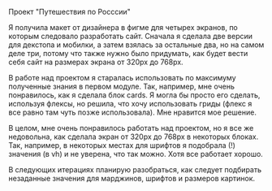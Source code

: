 Проект "Путешествия по Росссии"

Я получила макет от дизайнера в фигме для четырех экранов, по которым следовало разработать сайт. Сначала я сделала две версии для декстопа и мобилки, а затем взялась за остальные два, но на самом деле три, потому что также нужно было придумать, как будет вести себя сайт на размерах экрана от 320px до 768px.

В работе над проектом я старалась использовать по максимуму полученные знания в первом модуле. Так, например, мне очень понравилось, как я сделала блок cards. Я могла бы просто его сделать, используя флексы, но решила, что хочу использовать гриды (флекс я все равно там чуть позже использовала). Мне нравится мое решение.

В целом, мне очень понравилось работать над проектом, но я все же недовольна, как сделала экран от 320px до 768px в некоторых блоках. Так, например, в некоторых местах для шрифтов я подобрала (!) значения (в vh) и не уверена, что так можно. Хотя все работает хорошо.

В следующих итерациях планирую разобраться, как следует подбирать незаданные значения для марджинов, шрифтов и размеров картинок.